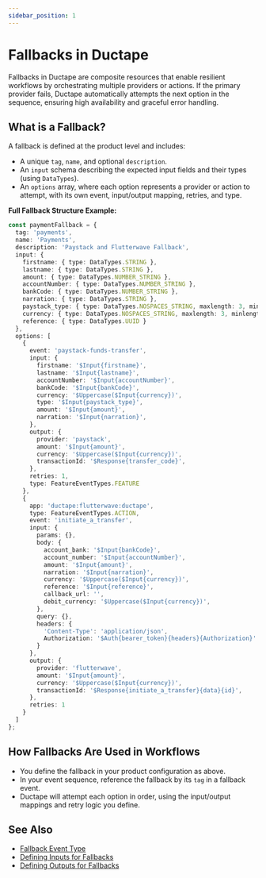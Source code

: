 ```yaml
---
sidebar_position: 1
---
```


# Fallbacks in Ductape

Fallbacks in Ductape are composite resources that enable resilient workflows by orchestrating multiple providers or actions. If the primary provider fails, Ductape automatically attempts the next option in the sequence, ensuring high availability and graceful error handling.

## What is a Fallback?
A fallback is defined at the product level and includes:
- A unique `tag`, `name`, and optional `description`.
- An `input` schema describing the expected input fields and their types (using `DataTypes`).
- An `options` array, where each option represents a provider or action to attempt, with its own event, input/output mapping, retries, and type.

**Full Fallback Structure Example:**
```typescript
const paymentFallback = {
  tag: 'payments',
  name: 'Payments',
  description: 'Paystack and Flutterwave Fallback',
  input: {
    firstname: { type: DataTypes.STRING },
    lastname: { type: DataTypes.STRING },
    amount: { type: DataTypes.NUMBER_STRING },
    accountNumber: { type: DataTypes.NUMBER_STRING },
    bankCode: { type: DataTypes.NUMBER_STRING },
    narration: { type: DataTypes.STRING },
    paystack_type: { type: DataTypes.NOSPACES_STRING, maxlength: 3, minlength: 3 },
    currency: { type: DataTypes.NOSPACES_STRING, maxlength: 3, minlength: 3 },
    reference: { type: DataTypes.UUID }
  },
  options: [
    {
      event: 'paystack-funds-transfer',
      input: {
        firstname: '$Input{firstname}',
        lastname: '$Input{lastname}',
        accountNumber: '$Input{accountNumber}',
        bankCode: '$Input{bankCode}',
        currency: '$Uppercase($Input{currency})',
        type: '$Input{paystack_type}',
        amount: '$Input{amount}',
        narration: '$Input{narration}',
      },
      output: {
        provider: 'paystack',
        amount: '$Input{amount}',
        currency: '$Uppercase($Input{currency})',
        transactionId: '$Response{transfer_code}',
      },
      retries: 1,
      type: FeatureEventTypes.FEATURE
    },
    {
      app: 'ductape:flutterwave:ductape',
      type: FeatureEventTypes.ACTION,
      event: 'initiate_a_transfer',
      input: {
        params: {},
        body: {
          account_bank: '$Input{bankCode}',
          account_number: '$Input{accountNumber}',
          amount: '$Input{amount}',
          narration: '$Input{narration}',
          currency: '$Uppercase($Input{currency})',
          reference: '$Input{reference}',
          callback_url: '',
          debit_currency: '$Uppercase($Input{currency})',
        },
        query: {},
        headers: {
          'Content-Type': 'application/json',
          Authorization: '$Auth{bearer_token}{headers}{Authorization}'
        }
      },
      output: {
        provider: 'flutterwave',
        amount: '$Input{amount}',
        currency: '$Uppercase($Input{currency})',
        transactionId: '$Response{initiate_a_transfer}{data}{id}',
      },
      retries: 1
    }
  ]
};
```

## How Fallbacks Are Used in Workflows
- You define the fallback in your product configuration as above.
- In your event sequence, reference the fallback by its `tag` in a fallback event.
- Ductape will attempt each option in order, using the input/output mappings and retry logic you define.

## See Also
- [Fallback Event Type](../features/events/event-types/fallbacks.md)
- [Defining Inputs for Fallbacks](input.md)
- [Defining Outputs for Fallbacks](output.md)